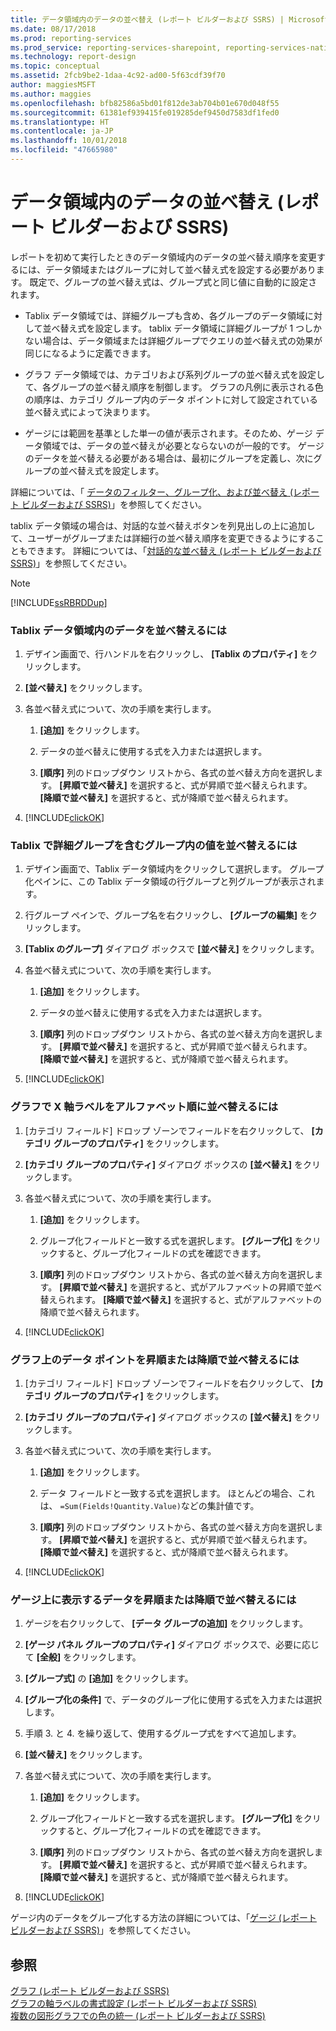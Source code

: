```yaml
---
title: データ領域内のデータの並べ替え (レポート ビルダーおよび SSRS) | Microsoft Docs
ms.date: 08/17/2018
ms.prod: reporting-services
ms.prod_service: reporting-services-sharepoint, reporting-services-native
ms.technology: report-design
ms.topic: conceptual
ms.assetid: 2fcb9be2-1daa-4c92-ad00-5f63cdf39f70
author: maggiesMSFT
ms.author: maggies
ms.openlocfilehash: bfb82586a5bd01f812de3ab704b01e670d048f55
ms.sourcegitcommit: 61381ef939415fe019285def9450d7583df1fed0
ms.translationtype: HT
ms.contentlocale: ja-JP
ms.lasthandoff: 10/01/2018
ms.locfileid: "47665980"
---
```

# <a name="sort-data-in-a-data-region-report-builder-and-ssrs"></a>データ領域内のデータの並べ替え (レポート ビルダーおよび SSRS)
  レポートを初めて実行したときのデータ領域内のデータの並べ替え順序を変更するには、データ領域またはグループに対して並べ替え式を設定する必要があります。 既定で、グループの並べ替え式は、グループ式と同じ値に自動的に設定されます。  
  
-   Tablix データ領域では、詳細グループも含め、各グループのデータ領域に対して並べ替え式を設定します。 tablix データ領域に詳細グループが 1 つしかない場合は、データ領域または詳細グループでクエリの並べ替え式の効果が同じになるように定義できます。  
  
-   グラフ データ領域では、カテゴリおよび系列グループの並べ替え式を設定して、各グループの並べ替え順序を制御します。 グラフの凡例に表示される色の順序は、カテゴリ グループ内のデータ ポイントに対して設定されている並べ替え式によって決まります。  
  
-   ゲージには範囲を基準とした単一の値が表示されます。そのため、ゲージ データ領域では、データの並べ替えが必要とならないのが一般的です。 ゲージのデータを並べ替える必要がある場合は、最初にグループを定義し、次にグループの並べ替え式を設定します。  
  
 詳細については、「 [データのフィルター、グループ化、および並べ替え (レポート ビルダーおよび SSRS)](../../reporting-services/report-design/filter-group-and-sort-data-report-builder-and-ssrs.md)」を参照してください。  
  
 tablix データ領域の場合は、対話的な並べ替えボタンを列見出しの上に追加して、ユーザーがグループまたは詳細行の並べ替え順序を変更できるようにすることもできます。 詳細については、「[対話的な並べ替え (レポート ビルダーおよび SSRS)](../../reporting-services/report-design/interactive-sort-report-builder-and-ssrs.md)」を参照してください。  
  
> [!NOTE]  
>  [!INCLUDE[ssRBRDDup](../../includes/ssrbrddup-md.md)]  
  
### <a name="to-sort-data-in-a-tablix-data-region"></a>Tablix データ領域内のデータを並べ替えるには  
  
1.  デザイン画面で、行ハンドルを右クリックし、 **[Tablix のプロパティ]** をクリックします。  
  
2.  **[並べ替え]** をクリックします。  
  
3.  各並べ替え式について、次の手順を実行します。  
  
    1.  **[追加]** をクリックします。  
  
    2.  データの並べ替えに使用する式を入力または選択します。  
  
    3.  **[順序]** 列のドロップダウン リストから、各式の並べ替え方向を選択します。 **[昇順で並べ替え]** を選択すると、式が昇順で並べ替えられます。 **[降順で並べ替え]** を選択すると、式が降順で並べ替えられます。  
  
4.  [!INCLUDE[clickOK](../../includes/clickok-md.md)]  
  
### <a name="to-sort-values-in-a-group-including-the-details-group-for-a-tablix"></a>Tablix で詳細グループを含むグループ内の値を並べ替えるには  
  
1.  デザイン画面で、Tablix データ領域内をクリックして選択します。 グループ化ペインに、この Tablix データ領域の行グループと列グループが表示されます。  
  
2.  行グループ ペインで、グループ名を右クリックし、 **[グループの編集]** をクリックします。  
  
3.  **[Tablix のグループ]** ダイアログ ボックスで **[並べ替え]** をクリックします。  
  
4.  各並べ替え式について、次の手順を実行します。  
  
    1.  **[追加]** をクリックします。  
  
    2.  データの並べ替えに使用する式を入力または選択します。  
  
    3.  **[順序]** 列のドロップダウン リストから、各式の並べ替え方向を選択します。 **[昇順で並べ替え]** を選択すると、式が昇順で並べ替えられます。 **[降順で並べ替え]** を選択すると、式が降順で並べ替えられます。  
  
5.  [!INCLUDE[clickOK](../../includes/clickok-md.md)]  
  
### <a name="to-sort-x-axis-labels-in-alphabetical-order-on-a-chart"></a>グラフで X 軸ラベルをアルファベット順に並べ替えるには  
  
1.  [カテゴリ フィールド] ドロップ ゾーンでフィールドを右クリックして、 **[カテゴリ グループのプロパティ]** をクリックします。  
  
2.  **[カテゴリ グループのプロパティ]** ダイアログ ボックスの **[並べ替え]** をクリックします。  
  
3.  各並べ替え式について、次の手順を実行します。  
  
    1.  **[追加]** をクリックします。  
  
    2.  グループ化フィールドと一致する式を選択します。 **[グループ化]** をクリックすると、グループ化フィールドの式を確認できます。  
  
    3.  **[順序]** 列のドロップダウン リストから、各式の並べ替え方向を選択します。 **[昇順で並べ替え]** を選択すると、式がアルファベットの昇順で並べ替えられます。 **[降順で並べ替え]** を選択すると、式がアルファベットの降順で並べ替えられます。  
  
4.  [!INCLUDE[clickOK](../../includes/clickok-md.md)]  
  
### <a name="to-sort-the-data-points-in-ascending-or-descending-order-on-a-chart"></a>グラフ上のデータ ポイントを昇順または降順で並べ替えるには  
  
1.  [カテゴリ フィールド] ドロップ ゾーンでフィールドを右クリックして、 **[カテゴリ グループのプロパティ]** をクリックします。  
  
2.  **[カテゴリ グループのプロパティ]** ダイアログ ボックスの **[並べ替え]** をクリックします。  
  
3.  各並べ替え式について、次の手順を実行します。  
  
    1.  **[追加]** をクリックします。  
  
    2.  データ フィールドと一致する式を選択します。 ほとんどの場合、これは、 `=Sum(Fields!Quantity.Value)`などの集計値です。  
  
    3.  **[順序]** 列のドロップダウン リストから、各式の並べ替え方向を選択します。 **[昇順で並べ替え]** を選択すると、式が昇順で並べ替えられます。 **[降順で並べ替え]** を選択すると、式が降順で並べ替えられます。  
  
4.  [!INCLUDE[clickOK](../../includes/clickok-md.md)]  
  
### <a name="to-sort-data-in-ascending-or-descending-order-for-display-on-a-gauge"></a>ゲージ上に表示するデータを昇順または降順で並べ替えるには  
  
1.  ゲージを右クリックして、 **[データ グループの追加]** をクリックします。  
  
2.  **[ゲージ パネル グループのプロパティ]** ダイアログ ボックスで、必要に応じて **[全般]** をクリックします。  
  
3.  **[グループ式]** の **[追加]** をクリックします。  
  
4.  **[グループ化の条件]** で、データのグループ化に使用する式を入力または選択します。  
  
5.  手順 3. と 4. を繰り返して、使用するグループ式をすべて追加します。  
  
6.  **[並べ替え]** をクリックします。  
  
7.  各並べ替え式について、次の手順を実行します。  
  
    1.  **[追加]** をクリックします。  
  
    2.  グループ化フィールドと一致する式を選択します。 **[グループ化]** をクリックすると、グループ化フィールドの式を確認できます。  
  
    3.  **[順序]** 列のドロップダウン リストから、各式の並べ替え方向を選択します。 **[昇順で並べ替え]** を選択すると、式が昇順で並べ替えられます。 **[降順で並べ替え]** を選択すると、式が降順で並べ替えられます。  
  
8.  [!INCLUDE[clickOK](../../includes/clickok-md.md)]  
  
 ゲージ内のデータをグループ化する方法の詳細については、「[ゲージ &#40;レポート ビルダーおよび SSRS&#41;](../../reporting-services/report-design/gauges-report-builder-and-ssrs.md)」を参照してください。  
  
## <a name="see-also"></a>参照  
 [グラフ &#40;レポート ビルダーおよび SSRS&#41;](../../reporting-services/report-design/charts-report-builder-and-ssrs.md)   
 [グラフの軸ラベルの書式設定 (レポート ビルダーおよび SSRS)](../../reporting-services/report-design/formatting-axis-labels-on-a-chart-report-builder-and-ssrs.md)   
 [複数の図形グラフでの色の統一 &#40;レポート ビルダーおよび SSRS&#41;](../../reporting-services/report-design/specify-consistent-colors-across-multiple-shape-charts-report-builder-and-ssrs.md)  
  
  
